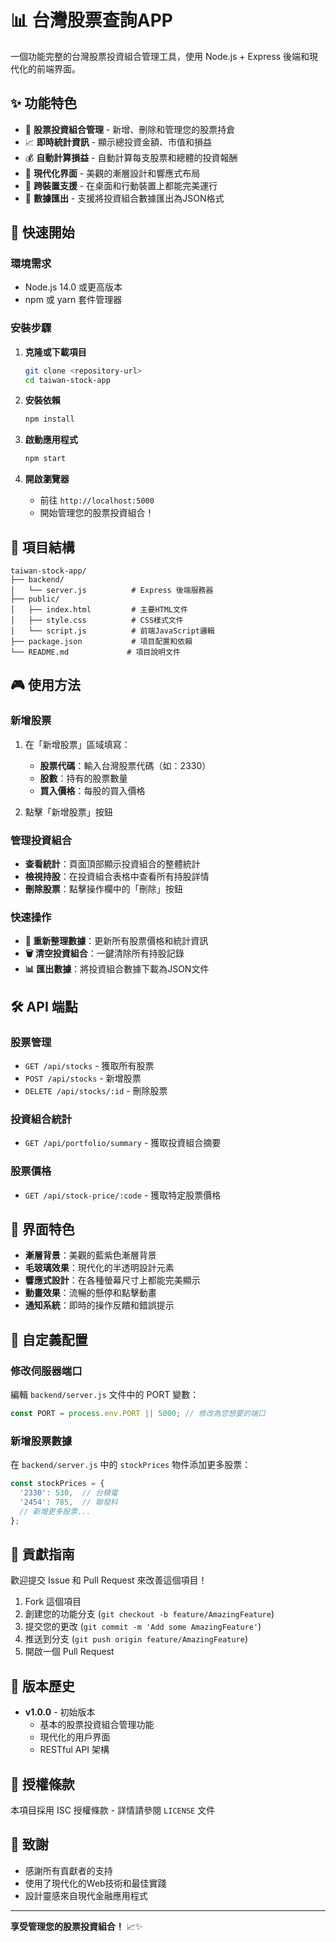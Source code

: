 # 📊 台灣股票查詢APP

一個功能完整的台灣股票投資組合管理工具，使用 Node.js + Express 後端和現代化的前端界面。

## ✨ 功能特色

- 🎯 **股票投資組合管理** - 新增、刪除和管理您的股票持倉
- 📈 **即時統計資訊** - 顯示總投資金額、市值和損益
- 💰 **自動計算損益** - 自動計算每支股票和總體的投資報酬
- 🎨 **現代化界面** - 美觀的漸層設計和響應式布局
- 📱 **跨裝置支援** - 在桌面和行動裝置上都能完美運行
- 💾 **數據匯出** - 支援將投資組合數據匯出為JSON格式

## 🚀 快速開始

### 環境需求

- Node.js 14.0 或更高版本
- npm 或 yarn 套件管理器

### 安裝步驟

1. **克隆或下載項目**
   ```bash
   git clone <repository-url>
   cd taiwan-stock-app
   ```

2. **安裝依賴**
   ```bash
   npm install
   ```

3. **啟動應用程式**
   ```bash
   npm start
   ```

4. **開啟瀏覽器**
   - 前往 `http://localhost:5000`
   - 開始管理您的股票投資組合！

## 📁 項目結構

```
taiwan-stock-app/
├── backend/
│   └── server.js          # Express 後端服務器
├── public/
│   ├── index.html         # 主要HTML文件
│   ├── style.css          # CSS樣式文件
│   └── script.js          # 前端JavaScript邏輯
├── package.json           # 項目配置和依賴
└── README.md             # 項目說明文件
```

## 🎮 使用方法

### 新增股票

1. 在「新增股票」區域填寫：
   - **股票代碼**：輸入台灣股票代碼（如：2330）
   - **股數**：持有的股票數量
   - **買入價格**：每股的買入價格

2. 點擊「新增股票」按鈕

### 管理投資組合

- **查看統計**：頁面頂部顯示投資組合的整體統計
- **檢視持股**：在投資組合表格中查看所有持股詳情
- **刪除股票**：點擊操作欄中的「刪除」按鈕

### 快速操作

- **🔄 重新整理數據**：更新所有股票價格和統計資訊
- **🗑️ 清空投資組合**：一鍵清除所有持股記錄
- **📊 匯出數據**：將投資組合數據下載為JSON文件

## 🛠️ API 端點

### 股票管理
- `GET /api/stocks` - 獲取所有股票
- `POST /api/stocks` - 新增股票
- `DELETE /api/stocks/:id` - 刪除股票

### 投資組合統計
- `GET /api/portfolio/summary` - 獲取投資組合摘要

### 股票價格
- `GET /api/stock-price/:code` - 獲取特定股票價格

## 🎨 界面特色

- **漸層背景**：美觀的藍紫色漸層背景
- **毛玻璃效果**：現代化的半透明設計元素
- **響應式設計**：在各種螢幕尺寸上都能完美顯示
- **動畫效果**：流暢的懸停和點擊動畫
- **通知系統**：即時的操作反饋和錯誤提示

## 🔧 自定義配置

### 修改伺服器端口
編輯 `backend/server.js` 文件中的 PORT 變數：
```javascript
const PORT = process.env.PORT || 5000; // 修改為您想要的端口
```

### 新增股票數據
在 `backend/server.js` 中的 `stockPrices` 物件添加更多股票：
```javascript
const stockPrices = {
  '2330': 530,  // 台積電
  '2454': 785,  // 聯發科
  // 新增更多股票...
};
```

## 🤝 貢獻指南

歡迎提交 Issue 和 Pull Request 來改善這個項目！

1. Fork 這個項目
2. 創建您的功能分支 (`git checkout -b feature/AmazingFeature`)
3. 提交您的更改 (`git commit -m 'Add some AmazingFeature'`)
4. 推送到分支 (`git push origin feature/AmazingFeature`)
5. 開啟一個 Pull Request

## 📝 版本歷史

- **v1.0.0** - 初始版本
  - 基本的股票投資組合管理功能
  - 現代化的用戶界面
  - RESTful API 架構

## 📄 授權條款

本項目採用 ISC 授權條款 - 詳情請參閱 `LICENSE` 文件

## 🙏 致謝

- 感謝所有貢獻者的支持
- 使用了現代化的Web技術和最佳實踐
- 設計靈感來自現代金融應用程式

---

**享受管理您的股票投資組合！** 📈✨